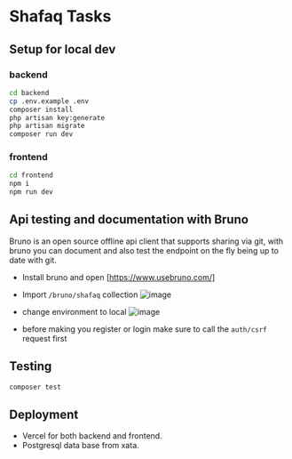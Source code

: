 # Shafaq Tasks

## Setup for local dev

### backend
```bash
cd backend
cp .env.example .env
composer install
php artisan key:generate
php artisan migrate
composer run dev
```

### frontend
```bash
cd frontend
npm i
npm run dev
```

## Api testing and documentation with Bruno
Bruno is an open source offline api client that supports sharing via git, with bruno you can document and also test the endpoint on the fly being up to date with git.

- Install bruno and open [https://www.usebruno.com/]
- Import `/bruno/shafaq` collection
![image](https://github.com/user-attachments/assets/04f77465-bb08-44c2-825f-a15dff9367f6)
- change environment to local
![image](https://github.com/user-attachments/assets/40d06d4a-d273-4837-88d4-889042177aad)

- before making you register or login make sure to call the `auth/csrf` request first

## Testing
```bash
composer test
```

## Deployment

- Vercel for both backend and frontend.
- Postgresql data base from xata.
